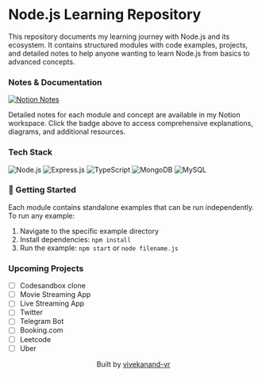 #  Node.js Learning Repository

This repository documents my learning journey with Node.js and its ecosystem. It contains structured modules with code examples, projects, and detailed notes to help anyone wanting to learn Node.js from basics to advanced concepts.

### Notes & Documentation

<div>
  <a href="https://www.notion.so/Lambda-4-0-Node-js-Backend-Devops-Course-Notes-1a4a67c6ab4580a5b706d00babb1679c">
    <img src="https://img.shields.io/badge/Notion-white?style=for-the-badge&logo=notion&logoColor=000000" alt="Notion Notes"/>
  </a>
</div>

Detailed notes for each module and concept are available in my Notion workspace. Click the badge above to access comprehensive explanations, diagrams, and additional resources.


### Tech Stack

<div>
  <img src="https://img.shields.io/badge/Node.js-339933?style=for-the-badge&logo=nodedotjs&logoColor=white" alt="Node.js"/>
  <img src="https://img.shields.io/badge/Express.js-000000?style=for-the-badge&logo=express&logoColor=white" alt="Express.js"/>
  <img src="https://img.shields.io/badge/TypeScript-007ACC?style=for-the-badge&logo=typescript&logoColor=white" alt="TypeScript"/>
  <img src="https://img.shields.io/badge/MongoDB-4EA94B?style=for-the-badge&logo=mongodb&logoColor=white" alt="MongoDB"/>
  <img src="https://img.shields.io/badge/MySQL-005C84?style=for-the-badge&logo=mysql&logoColor=white" alt="MySQL"/>
</div>

### 🚦 Getting Started

Each module contains standalone examples that can be run independently. To run any example:

1. Navigate to the specific example directory
2. Install dependencies: `npm install`
3. Run the example: `npm start` or `node filename.js`

### Upcoming Projects
- [ ] Codesandbox clone
- [ ] Movie Streaming App
- [ ] Live Streaming App
- [ ] Twitter
- [ ] Telegram Bot
- [ ] Booking.com
- [ ] Leetcode
- [ ] Uber

<div align="center">
  Built by <a href="https://github.com/vivekanand-vr">vivekanand-vr</a>
</div>
